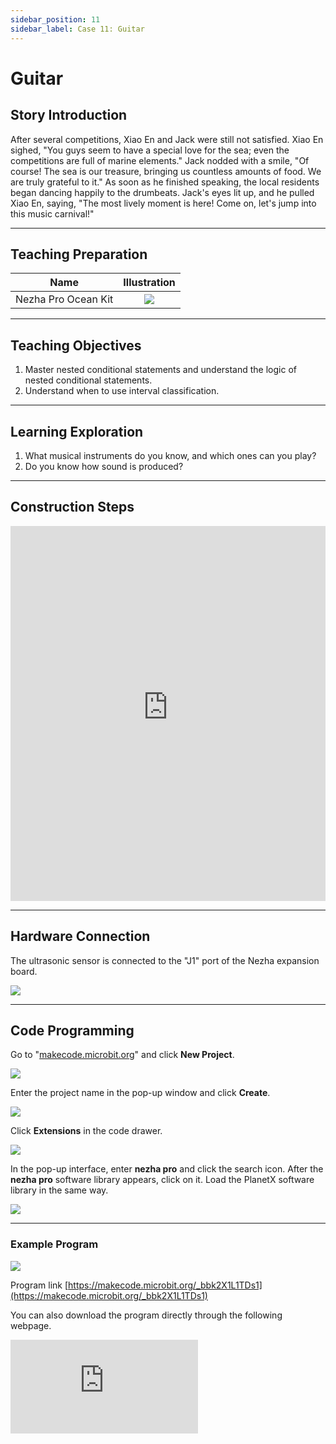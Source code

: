 ```yaml
---
sidebar_position: 11
sidebar_label: Case 11: Guitar
---
```


# Guitar
## Story Introduction

After several competitions, Xiao En and Jack were still not satisfied. Xiao En sighed, "You guys seem to have a special love for the sea; even the competitions are full of marine elements." Jack nodded with a smile, "Of course! The sea is our treasure, bringing us countless amounts of food. We are truly grateful to it." As soon as he finished speaking, the local residents began dancing happily to the drumbeats. Jack's eyes lit up, and he pulled Xiao En, saying, "The most lively moment is here! Come on, let's jump into this music carnival!"

---

## Teaching Preparation

| Name | Illustration |
| :----------: | :--------------------------: |
| Nezha Pro Ocean Kit | ![](https://wiki-media-ef.oss-cn-hongkong.aliyuncs.com/docs/microbit/building-blocks/nezha-pro-ocean-kit/nezha-pro-ocean-kit-products-introduction-002.png.png) |

---
## Teaching Objectives

1. Master nested conditional statements and understand the logic of nested conditional statements.
2. Understand when to use interval classification.

---
## Learning Exploration

1. What musical instruments do you know, and which ones can you play?
2. Do you know how sound is produced?

---
## Construction Steps

<embed src="https://wiki-media-ef.oss-cn-hongkong.aliyuncs.com/docs/microbit/building-blocks/nezha-pro-ocean-kit/setup-diagram/case11/nezha-pro-ocean-kit-step-11-1.png.pdf" type="application/pdf" width="100%" height="600px" />

---
## Hardware Connection

The ultrasonic sensor is connected to the "J1" port of the Nezha expansion board.

![](https://wiki-media-ef.oss-cn-hongkong.aliyuncs.com/docs/microbit/building-blocks/nezha-pro-ocean-kit/setup-diagram/case11/nezha-pro-ocean-kit-step-11-3.png.png)

---
## Code Programming

Go to "[makecode.microbit.org](https://makecode.microbit.org)" and click **New Project**.

![](https://wiki-media-ef.oss-cn-hongkong.aliyuncs.com/docs/microbit/building-blocks/microbit-space-science-kit/images/microbit-space-science-kit-case01-07.png)

Enter the project name in the pop-up window and click **Create**.

![](https://wiki-media-ef.oss-cn-hongkong.aliyuncs.com/docs/microbit/building-blocks/microbit-space-science-kit/images/microbit-space-science-kit-case01-11.png)

Click **Extensions** in the code drawer.

![](https://wiki-media-ef.oss-cn-hongkong.aliyuncs.com/docs/microbit/building-blocks/microbit-space-science-kit/images/microbit-space-science-kit-case01-09.png)

In the pop-up interface, enter **nezha pro** and click the search icon. After the **nezha pro** software library appears, click on it. Load the PlanetX software library in the same way.

![](https://wiki-media-ef.oss-cn-hongkong.aliyuncs.com/docs/microbit/building-blocks/microbit-space-science-kit/images/microbit-space-science-kit-case01-10.png)

---
### Example Program

![](https://wiki-media-ef.oss-cn-hongkong.aliyuncs.com/docs/microbit/building-blocks/nezha-pro-ocean-kit/setup-diagram/case11/nezha-pro-ocean-kit-step-11-2.png.png)

Program link
[https://makecode.microbit.org/_bbk2X1L1TDs1](https://makecode.microbit.org/_bbk2X1L1TDs1)

You can also download the program directly through the following webpage.

<div
    style={{
        position: 'relative',
        paddingBottom: '60%',
        overflow: 'hidden',
    }}
>
    <iframe
        src="https://makecode.microbit.org/_bbk2X1L1TDs1"
        frameborder="0"
        sandbox="allow-popups allow-forms allow-scripts allow-same-origin"
        style={{
            position: 'absolute',
            width: '100%',
            height: '100%',
        }}
    />
</div>

---
### Download Program

Use a USB cable to connect the PC and micro:bit V2.

![](https://wiki-media-ef.oss-cn-hongkong.aliyuncs.com/docs/microbit/building-blocks/microbit-space-science-kit/images/microbit-space-science-kit-manual03.gif)

After successful connection, a drive named MICROBIT will be recognized on the computer.

![](https://wiki-media-ef.oss-cn-hongkong.aliyuncs.com/docs/microbit/building-blocks/microbit-space-science-kit/images/microbit-space-science-kit-manual06.png)

Click the icon in the lower left corner ![](https://wiki-media-ef.oss-cn-hongkong.aliyuncs.com/docs/microbit/building-blocks/microbit-space-science-kit/images/microbit-space-science-kit-manual07.png) and select **Connect Device**.

![](https://wiki-media-ef.oss-cn-hongkong.aliyuncs.com/docs/microbit/building-blocks/microbit-space-science-kit/images/microbit-space-science-kit-manual11.png)

Click ![](https://wiki-media-ef.oss-cn-hongkong.aliyuncs.com/docs/microbit/building-blocks/microbit-space-science-kit/images/microbit-space-science-kit-manual08.png).

![](https://wiki-media-ef.oss-cn-hongkong.aliyuncs.com/docs/microbit/building-blocks/microbit-space-science-kit/images/microbit-space-science-kit-manual12.png)

Click ![](https://wiki-media-ef.oss-cn-hongkong.aliyuncs.com/docs/microbit/building-blocks/microbit-space-science-kit/images/microbit-space-science-kit-manual09.png).

![](https://wiki-media-ef.oss-cn-hongkong.aliyuncs.com/docs/microbit/building-blocks/microbit-space-science-kit/images/microbit-space-science-kit-manual13.png)

In the pop-up window, select **BBC micro:bit CMSIS-DAP**, then select **Connect**. At this point, our micro:bit has been successfully connected.

![](https://wiki-media-ef.oss-cn-hongkong.aliyuncs.com/docs/microbit/building-blocks/microbit-space-science-kit/images/microbit-space-science-kit-manual14.png)

Click **Download Program**

![](https://wiki-media-ef.oss-cn-hongkong.aliyuncs.com/docs/microbit/building-blocks/microbit-space-science-kit/images/microbit-space-science-kit-manual10.png)

---
## Case Demonstration
When button A is pressed:
- If the ultrasonic sensor detects a distance in the range of 9~10, it plays the tone Middle C;
- If the distance is in 11~12, it plays Middle D;
- If the distance is in 13~14, it plays Middle E;
- If the distance is in 15~16, it plays Middle F;
- If the distance is in 17~18, it plays Middle G;
- If the distance is in 19~20, it plays Middle A;
- If the distance is in 20~21, it plays Middle B.


**Picture**

---
## Extended Knowledge

### Origin and Development of the Guitar

The guitar is a popular plucked string instrument. The following is a detailed introduction to its origin and development, types, structure, and playing techniques:

### Origin and Development

Origin theories: Regarding the origin of the guitar, one theory suggests it originated from the kithara of ancient Greece, which later evolved into the vihuela popular in Europe; another theory holds that it originated from the lute of ancient Egypt, introduced to Spain by Arabs.

Development history: Before the 14th century, the Moors brought the guitar to Spain. Early types included those with 8, 10, and 12 strings. In the 16th century, the Spanish invented the 5-string guitar, and in 1790, a bass string was added, officially naming it the guitar.

In the late 18th century, the body of the guitar was enlarged, the sound posts were arranged in a fan shape, and the notation was improved to the staff, marking the guitar's golden age. In the mid-19th century, with the development of the piano and orchestral music, the guitar entered its second period of decline. In the late 19th century, the guitar matured in terms of playing techniques and production craftsmanship, entering its second peak period. In the 20th century, the electric guitar was invented, and the guitar began to develop in a diversified way.

### Types

Classical Guitar: Also known as the Spanish guitar, it has a flat and slightly wide fingerboard. There are 12 frets from the nut to the junction of the neck and the body. The sound box is thick with 19 frets. It is equipped with three nylon strings and three metal-wound strings, with an elegant tone. It is often used for solo performances and also applied in flamenco and jazz music.

Acoustic Guitar: The fingerboard is thinner, with 14 frets at the junction of the fingerboard and the sound box. The sound box is larger with square edges. There is a pickguard on the soundboard. It uses steel strings, producing a clear and bright tone with a larger volume than the classical guitar and a stronger metallic feel. It has a strap button at the tail and is used freely in accompaniment and singing.

Electric Guitar: The fingerboard is very narrow, using magnetic steel strings. The body is solid without a sound box. It uses magnetic pickups and produces sound through a speaker based on the principle of converting string vibrations into electrical sound. It is often used in rock, pop, blues and other music styles and is ideal as a solo instrument.

Plectrum Guitar: Also known as the jazz guitar, it has a longer neck with a slightly curved fingerboard. It uses steel strings. The sound box is smaller and thinner than that of the classical guitar, with curved front and back panels. There is no round sound hole in the middle of the front panel, but two f-shaped holes on both sides. The right hand uses a pick for plucking, and it is often used for lead playing, accompaniment, and bass playing in folk music.

Flamenco Guitar: The body is larger. The back panel and crossbar of the body are made of cypress and rosewood. The tuning pegs are made of wood like those of a violin. The tuning of each string is slightly lower. When playing strong notes, the strings hit the fingerboard, producing a special tone, and the front panel needs to be tapped during playing.

### Playing Techniques

#### Right Hand Techniques
Plucking: Including finger plucking and pick plucking. Finger plucking produces a soft and delicate tone, capable of playing rich harmonies and melodies; pick plucking produces a bright and clear tone, suitable for playing music with a brisk rhythm.
Strumming: Using fingers or a pick to quickly sweep across the strings from the bass strings to the treble strings or vice versa, producing rich harmonic effects, often used in rhythm playing.

#### Left Hand Techniques
Fretting: Pressing different positions on the fingerboard with the left hand fingers to change the vibration length of the strings, thereby producing different pitches. It requires accurate and forceful finger pressing without affecting the sound of other strings.
Glissando: Sliding the left hand fingers from one position to another on the strings, producing a continuous pitch change, making the music more fluent and expressive.
Vibrato: Slightly shaking the fingers on the pressed strings with the left hand, causing slight fluctuations in the pitch of the strings, adding a warm and soft effect to the tone.